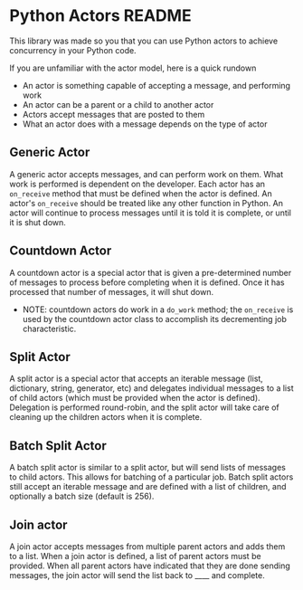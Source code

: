 # Python Actors README

This library was made so you that you can use Python actors to achieve concurrency in your Python code.

If you are unfamiliar with the actor model, here is a quick rundown
* An actor is something capable of accepting a message, and performing work
* An actor can be a parent or a child to another actor
* Actors accept messages that are posted to them
* What an actor does with a message depends on the type of actor

## Generic Actor

A generic actor accepts messages, and can perform work on them. What work is performed
is dependent on the developer. Each actor has an `on_receive` method that must be defined
when the actor is defined. An actor's `on_receive` should be treated like any other function
in Python. An actor will continue to process messages until it is told it is complete, or until
it is shut down.

## Countdown Actor

A countdown actor is a special actor that is given a pre-determined number of messages to process
before completing when it is defined. Once it has processed that number of messages, it will shut down.
* NOTE: countdown actors do work in a `do_work` method; the `on_receive` is used by the countdown actor
class to accomplish its decrementing job characteristic.

## Split Actor

A split actor is a special actor that accepts an iterable message (list, dictionary, string, generator, etc)
and delegates individual messages to a list of child actors (which must be provided when the actor is defined).
Delegation is performed round-robin, and the split actor will take care of cleaning up the children actors
when it is complete.

## Batch Split Actor

A batch split actor is similar to a split actor, but will send lists of messages to child actors. This
allows for batching of a particular job. Batch split actors still accept an iterable message and are defined
with a list of children, and optionally a batch size (default is 256).

## Join actor

A join actor accepts messages from multiple parent actors and adds them to a list. When a join actor is defined, a
list of parent actors must be provided. When all parent actors have indicated that they are done sending messages,
the join actor will send the list back to ____ and complete.